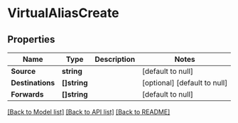 # VirtualAliasCreate

## Properties
Name | Type | Description | Notes
------------ | ------------- | ------------- | -------------
**Source** | **string** |  | [default to null]
**Destinations** | **[]string** |  | [optional] [default to null]
**Forwards** | **[]string** |  | [default to null]

[[Back to Model list]](../README.md#documentation-for-models) [[Back to API list]](../README.md#documentation-for-api-endpoints) [[Back to README]](../README.md)

